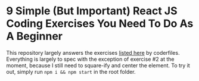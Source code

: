 # 9 Simple (But Important) React JS Coding Exercises You Need To Do As A Beginner

This repository largely answers the exercises [listed here](https://coderfiles.dev/blog/reactjs-coding-exercises/) by coderfiles. Everything is largely to spec with the exception of exercise #2 at the moment, because I still need to square-ify and center the element. To try it out, simply run `npm i && npm start` in the root folder.
